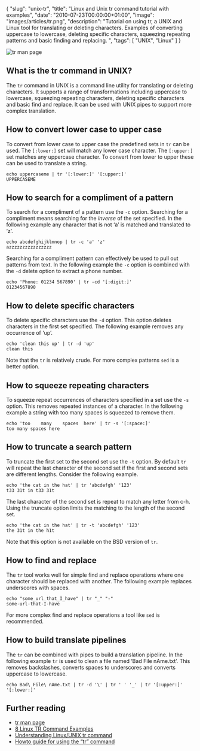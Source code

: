 {
  "slug": "unix-tr",
  "title": "Linux and Unix tr command tutorial with examples",
  "date": "2010-07-23T00:00:00+01:00",
  "image": "images/articles/tr.png",
  "description": "Tutorial on using tr, a UNIX and Linux tool for translating or deleting characters. Examples of converting uppercase to lowercase, deleting specific characters, squeezing repeating patterns and basic finding and replacing. ",
  "tags": [
    "UNIX",
    "Linux"
  ]
}

![tr man page](/images/articles/tr.png)

## What is the tr command in UNIX?

The `tr` command in UNIX is a command line utility for translating or deleting characters. It supports a range of transformations including uppercase to lowercase, squeezing repeating characters, deleting specific characters and basic find and replace. It can be used with UNIX pipes to support more complex translation.

## How to convert lower case to upper case

To convert from lower case to upper case the predefined sets in `tr` can be used. The `[:lower:]` set will match any lower case character. The `[:upper:]` set matches any uppercase character. To convert from lower to upper these can be used to translate a string.

    echo uppercaseme | tr '[:lower:]' '[:upper:]'
    UPPERCASEME

## How to search for a compliment of a pattern

To search for a compliment of a pattern use the `-c` option. Searching for a compliment means searching for the _inverse_ of the set specified. In the following example any character that is not ‘a’ is matched and translated to ‘z’.

    echo abcdefghijklmnop | tr -c 'a' 'z'
    azzzzzzzzzzzzzzzz

Searching for a compliment pattern can effectively be used to pull out patterns from text. In the following example the `-c` option is combined with the `-d` delete option to extract a phone number.

    echo 'Phone: 01234 567890' | tr -cd '[:digit:]'
    01234567890

## How to delete specific characters

To delete specific characters use the `-d` option. This option deletes characters in the first set specified. The following example removes any occurrence of ‘up’.

    echo 'clean this up' | tr -d 'up'
    clean this

Note that the `tr` is relatively crude. For more complex patterns `sed` is a better option.

## How to squeeze repeating characters

To squeeze repeat occurrences of characters specified in a set use the `-s` option. This removes repeated instances of a character. In the following example a string with too many spaces is squeezed to remove them.

    echo 'too    many    spaces  here' | tr -s '[:space:]'
    too many spaces here

## How to truncate a search pattern

To truncate the first set to the second set use the `-t` option. By default `tr` will repeat the last character of the second set if the first and second sets are different lengths. Consider the following example.

    echo 'the cat in the hat' | tr 'abcdefgh' '123'
    t33 31t in t33 31t

The last character of the second set is repeat to match any letter from c-h. Using the truncate option limits the matching to the length of the second set.

    echo 'the cat in the hat' | tr -t 'abcdefgh' '123'
    the 31t in the h1t

Note that this option is not available on the BSD version of `tr`.

## How to find and replace

The `tr` tool works well for simple find and replace operations where one character should be replaced with another. The following example replaces underscores with spaces.

    echo "some_url_that_I_have" | tr "_" "-"
    some-url-that-I-have

For more complex find and replace operations a tool like `sed` is recommended.

## How to build translate pipelines

The `tr` can be combined with pipes to build a translation pipeline. In the following example `tr` is used to clean a file named ‘Bad File nAme.txt’. This removes backslashes, converts spaces to underscores and converts uppercase to lowercase.

    echo Bad\ File\ nAme.txt | tr -d '\' | tr ' ' '_' | tr '[:upper:]' '[:lower:]'

## Further reading

*   [tr man page](http://linux.die.net/man/1/tr)
*   [8 Linux TR Command Examples](http://www.thegeekstuff.com/2012/12/linux-tr-command/)
*   [Understanding Linux/UNIX tr command](http://www.cyberciti.biz/faq/how-to-use-linux-unix-tr-command/)
*   [Howto guide for using the “tr” command](http://landoflinux.com/linux_translate_command.html)
